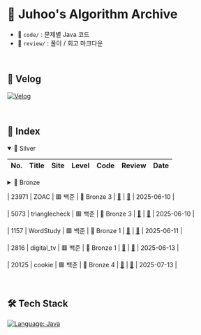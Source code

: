 # 🧠 Juhoo's Algorithm Archive

- 📂 `code/` : 문제별 Java 코드
- 📂 `review/` : 풀이 / 회고 마크다운

</br>

## 📎 Velog
[![Velog](https://img.shields.io/badge/Velog-Bluewave-20c997?style=for-the-badge&logo=velog&logoColor=white)](https://velog.io/@bluemango0312/posts)

</br>

## 🧾 Index

<details open>
<summary>🩶 Silver</summary>


| No. | Title | Site | Level | Code | Review | Date |
|-----|-------|------|-------|------|--------|------|
<details>
<summary>🤎 Bronze</summary>


| No. | Title | Site | Level | Code | Review | Date |
|-----|-------|------|-------|------|--------|------|
| 2292 | Honeycomb | 🟥 백준 | 🤎 Bronze 2 | [📄](code\B_B2_2292_Honeycomb.java) | [📝](review\B_B2_2292_Honeycomb.md) | 2025-06-10 |
</details>

| 23971 | ZOAC | 🟥 백준 | 🤎 Bronze 3 | [📄](code\B_B3_23971_ZOAC.java) | [📝](review\B_B3_23971_ZOAC.md) | 2025-06-10 |
</details>

| 5073 | trianglecheck | 🟥 백준 | 🤎 Bronze 3 | [📄](code\B_B3_5073_trianglecheck.java) | [📝](review\B_B3_5073_trianglecheck.md) | 2025-06-10 |
</details>

| 1157 | WordStudy | 🟥 백준 | 🤎 Bronze 1 | [📄](code\B_B1_1157_WordStudy.java) | [📝](review\B_B1_1157_WordStudy.md) | 2025-06-11 |
</details>

| 2816 | digital_tv | 🟥 백준 | 🤎 Bronze 1 | [📄](code\B_B1_2816_digital_tv.java) | [📝](review\B_B1_2816_digital_tv.md) | 2025-06-13 |
</details>

| 20125 | cookie | 🟥 백준 | 🤎 Bronze 4 | [📄](code\B_B4_20125_cookie.java) | [📝](review\B_B4_20125_cookie.md) | 2025-07-13 |
</details>


</br>

## 🛠 Tech Stack

[![Language: Java](https://img.shields.io/badge/Language-Java-007396?style=for-the-badge&logo=openjdk&logoColor=white)](https://www.java.com/)